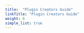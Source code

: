 ```yaml
---
title:  "Plugin Creators Guide"
linkTitle: "Plugin Creators Guide"
weight: 6
simple_list: true
---
```


